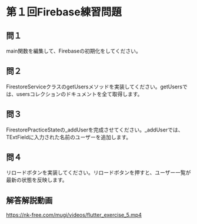 # 第１回Firebase練習問題

## 問１
main関数を編集して、Firebaseの初期化をしてください。

## 問２
FirestoreServiceクラスのgetUsersメソッドを実装してください。getUsersでは、usersコレクションのドキュメントを全て取得します。

## 問３
FirestorePracticeStateの_addUserを完成させてください。_addUserでは、TExtFieldに入力された名前のユーザーを追加します。

## 問４
リロードボタンを実装してください。リロードボタンを押すと、ユーザー一覧が最新の状態を反映します。

## 解答解説動画
https://nk-free.com/mugi/videos/flutter_exercise_5.mp4
